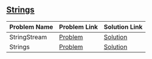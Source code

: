 ## [Strings](https://www.hackerrank.com/domains/cpp/cpp-strings)

Problem Name|Problem Link|Solution Link
---|---|---
StringStream|[Problem](https://www.hackerrank.com/challenges/c-tutorial-stringstream/problem)|[Solution](/c-tutorial-stringstream.cpp)
Strings|[Problem](https://www.hackerrank.com/challenges/c-tutorial-strings/problem)|[Solution](/c-tutorial-strings.cpp)
